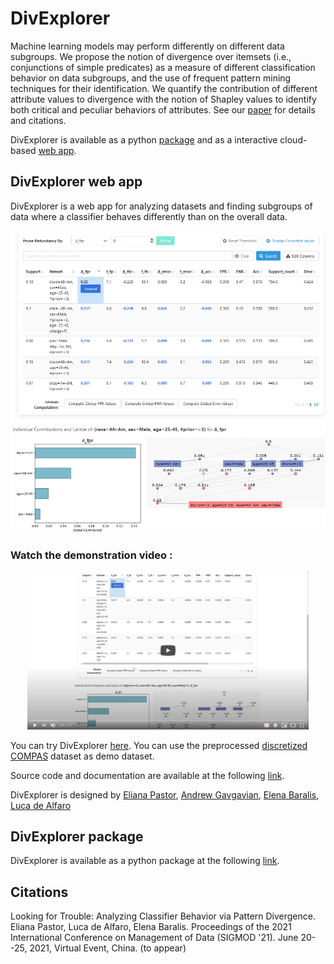 # DivExplorer


Machine learning models may perform differently on different data subgroups. 
We propose the notion of divergence over itemsets (i.e., conjunctions of simple predicates) as a measure of different classification behavior on data subgroups, and the use of frequent pattern mining techniques for their identification. 
We quantify the contribution of different attribute values to divergence with the notion of Shapley values to identify both critical and peculiar behaviors of attributes. 
See our [paper](#citations) for details and citations.

DivExplorer is available as a python [package](#DivExplorer-package) and as a interactive cloud-based [web app](#DivExplorer-web-app).

## DivExplorer web app

DivExplorer is a web app for analyzing datasets and finding subgroups of data where a classifier behaves differently than on the overall data. 


<p align="center">
  <a href="https://raw.githubusercontent.com/divexplorer/divexplorer.github.io/main/divexplorer-webapp-teaser.png" target="_blank"><img src="https://raw.githubusercontent.com/divexplorer/divexplorer.github.io/main/divexplorer-webapp-teaser.png" width="550" alt="Demonstration screenshot"/></a>
</p>


### Watch the demonstration video :

<p align="center">
  <a href="https://www.youtube.com/watch?v=oBzGuh_COmU" target="_blank"><img src="https://raw.githubusercontent.com/divexplorer/divexplorer.github.io/main/demo-screenshot.png" width="450" alt="Demonstration video"/></a>
</p>


You can try DivExplorer [here](https://divexplorer.org/). You can use the preprocessed [discretized COMPAS](https://raw.githubusercontent.com/divexplorer/divexplorer.github.io/main/compas_discretized.csv) dataset as demo dataset.


Source code and documentation are available at the following [link](https://bitbucket.org/luca_de_alfaro/divexplorer). 

DivExplorer is designed by [Eliana Pastor](https://github.com/elianap), [Andrew Gavgavian](https://gavgavian.com), [Elena Baralis](https://dbdmg.polito.it/wordpress/people/elena-baralis/), [Luca de Alfaro](https://luca.dealfaro.com)




## DivExplorer package

DivExplorer is available as a python package at the following [link](https://github.com/elianap/divexplorer).


## Citations

Looking for Trouble: Analyzing Classifier Behavior via Pattern Divergence. Eliana Pastor, Luca de Alfaro, Elena Baralis.
Proceedings of the 2021 International Conference on Management of Data (SIGMOD '21). June 20--25, 2021, Virtual Event, China. (to appear)

